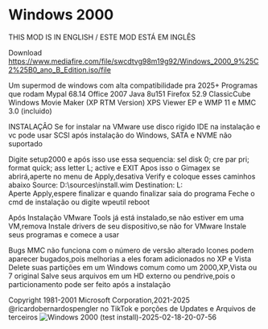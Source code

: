 # Windows 2000 
THIS MOD IS IN ENGLISH / ESTE MOD ESTÁ EM INGLÊS

Download
https://www.mediafire.com/file/swcdtvg98m19g92/Windows_2000_9%25C2%25B0_ano_B_Edition.iso/file

Um supermod de windows com alta compatibilidade pra 2025+
Programas que rodam
Mypal 68.14
Office 2007
Java 8u151
Firefox 52.9
ClassicCube
Windows Movie Maker (XP RTM Version)
XPS Viewer EP e WMP 11 e MMC 3.0 (incluido)

INSTALAÇÂO
Se for instalar na VMware use disco rigido IDE na instalação e vc pode usar SCSI após instalação do Windows, SATA e NVME não suportado

Digite setup2000
e após isso use essa sequencia: sel disk 0; cre par pri; format quick; ass letter L; active e EXIT
Apos isso o Gimagex se abrirá,aperte no menu de Apply,desativa Verify e coloque esses caminhos abaixo
Source: D:\sources\install.wim
Destination: L:\
Aperte Apply,espere finalizar e quando finalizar saia do programa
Feche o cmd de instalação ou digite wpeutil reboot

Após Instalação
VMware Tools já está instalado,se não estiver em uma VM,remova
Instale drivers de seu dispositivo,se não for VMware
Instale seus programas e comece a usar

Bugs
MMC não funciona com o número de versão alterado
Icones podem aparecer bugados,pois melhorias a eles foram adicionados no XP e Vista
Delete suas partições em um Windows comum como um 2000,XP,Vista ou 7 original
Salve seus arquivos em um HD externo ou pendrive,pois o particionamento pode ser feito após a instalação

Copyright 1981-2001 Microsoft Corporation,2021-2025 @ricardobernardospengler no TikTok e porções de Updates e Arquivos de terceiros
![Windows 2000 (test install)-2025-02-18-20-07-56](https://github.com/user-attachments/assets/b06a8a01-7319-4be4-8c3b-0a21793924ca)



